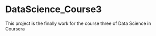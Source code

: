# DataScience_Course3
This project is the finally work for the course three of Data Science in Coursera
